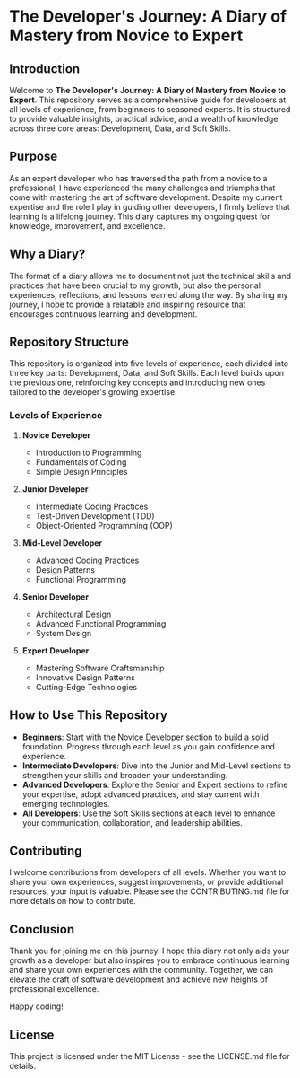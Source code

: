 # The Developer's Journey: A Diary of Mastery from Novice to Expert

## Introduction

Welcome to **The Developer's Journey: A Diary of Mastery from Novice to Expert**. This repository serves as a comprehensive guide for developers at all levels of experience, from beginners to seasoned experts. It is structured to provide valuable insights, practical advice, and a wealth of knowledge across three core areas: Development, Data, and Soft Skills.

## Purpose

As an expert developer who has traversed the path from a novice to a professional, I have experienced the many challenges and triumphs that come with mastering the art of software development. Despite my current expertise and the role I play in guiding other developers, I firmly believe that learning is a lifelong journey. This diary captures my ongoing quest for knowledge, improvement, and excellence.

## Why a Diary?

The format of a diary allows me to document not just the technical skills and practices that have been crucial to my growth, but also the personal experiences, reflections, and lessons learned along the way. By sharing my journey, I hope to provide a relatable and inspiring resource that encourages continuous learning and development.

## Repository Structure

This repository is organized into five levels of experience, each divided into three key parts: Development, Data, and Soft Skills. Each level builds upon the previous one, reinforcing key concepts and introducing new ones tailored to the developer's growing expertise.

### Levels of Experience

1. **Novice Developer**
   - Introduction to Programming
   - Fundamentals of Coding
   - Simple Design Principles

2. **Junior Developer**
   - Intermediate Coding Practices
   - Test-Driven Development (TDD)
   - Object-Oriented Programming (OOP)

3. **Mid-Level Developer**
   - Advanced Coding Practices
   - Design Patterns
   - Functional Programming

4. **Senior Developer**
   - Architectural Design
   - Advanced Functional Programming
   - System Design

5. **Expert Developer**
   - Mastering Software Craftsmanship
   - Innovative Design Patterns
   - Cutting-Edge Technologies

## How to Use This Repository

- **Beginners**: Start with the Novice Developer section to build a solid foundation. Progress through each level as you gain confidence and experience.
- **Intermediate Developers**: Dive into the Junior and Mid-Level sections to strengthen your skills and broaden your understanding.
- **Advanced Developers**: Explore the Senior and Expert sections to refine your expertise, adopt advanced practices, and stay current with emerging technologies.
- **All Developers**: Use the Soft Skills sections at each level to enhance your communication, collaboration, and leadership abilities.

## Contributing

I welcome contributions from developers of all levels. Whether you want to share your own experiences, suggest improvements, or provide additional resources, your input is valuable. Please see the CONTRIBUTING.md file for more details on how to contribute.

## Conclusion

Thank you for joining me on this journey. I hope this diary not only aids your growth as a developer but also inspires you to embrace continuous learning and share your own experiences with the community. Together, we can elevate the craft of software development and achieve new heights of professional excellence.

Happy coding!

## License

This project is licensed under the MIT License - see the LICENSE.md file for details.
